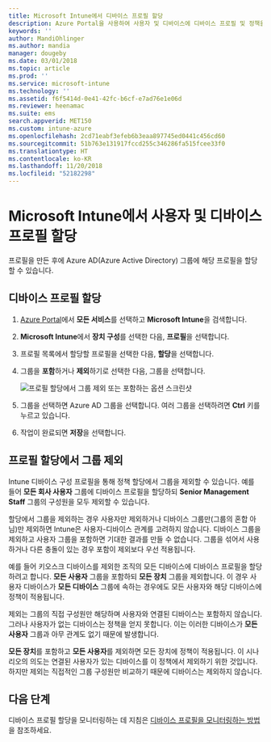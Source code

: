 ```yaml
---
title: Microsoft Intune에서 디바이스 프로필 할당
description: Azure Portal을 사용하여 사용자 및 디바이스에 디바이스 프로필 및 정책을 할당합니다. Microsoft Intune에서 프로필 할당으로부터 그룹을 제외하는 방법에 대해 알아봅니다.
keywords: ''
author: MandiOhlinger
ms.author: mandia
manager: dougeby
ms.date: 03/01/2018
ms.topic: article
ms.prod: ''
ms.service: microsoft-intune
ms.technology: ''
ms.assetid: f6f5414d-0e41-42fc-b6cf-e7ad76e1e06d
ms.reviewer: heenamac
ms.suite: ems
search.appverid: MET150
ms.custom: intune-azure
ms.openlocfilehash: 2cd71eabf3efeb6b3eaa897745ed0441c456cd60
ms.sourcegitcommit: 51b763e131917fccd255c346286fa515fcee33f0
ms.translationtype: HT
ms.contentlocale: ko-KR
ms.lasthandoff: 11/20/2018
ms.locfileid: "52182298"
---
```

# <a name="assign-user-and-device-profiles-in-microsoft-intune"></a>Microsoft Intune에서 사용자 및 디바이스 프로필 할당

프로필을 만든 후에 Azure AD(Azure Active Directory) 그룹에 해당 프로필을 할당할 수 있습니다.

## <a name="assign-a-device-profile"></a>디바이스 프로필 할당

1. [Azure Portal](https://portal.azure.com)에서 **모든 서비스**를 선택하고 **Microsoft Intune**을 검색합니다.
2. **Microsoft Intune**에서 **장치 구성**를 선택한 다음, **프로필**을 선택합니다.
3. 프로필 목록에서 할당할 프로필을 선택한 다음, **할당**을 선택합니다.
4. 그룹을 **포함**하거나 **제외**하기로 선택한 다음, 그룹을 선택합니다.  

    ![프로필 할당에서 그룹 제외 또는 포함하는 옵션 스크린샷](./media/group-include-exclude.png)

5. 그룹을 선택하면 Azure AD 그룹을 선택합니다. 여러 그룹을 선택하려면 **Ctrl** 키를 누르고 있습니다.
6. 작업이 완료되면 **저장**을 선택합니다.

## <a name="exclude-groups-from-a-profile-assignment"></a>프로필 할당에서 그룹 제외

Intune 디바이스 구성 프로필을 통해 정책 할당에서 그룹을 제외할 수 있습니다. 예를 들어 **모든 회사 사용자** 그룹에 디바이스 프로필을 할당하되 **Senior Management Staff** 그룹의 구성원을 모두 제외할 수 있습니다.

할당에서 그룹을 제외하는 경우 사용자만 제외하거나 디바이스 그룹만(그룹의 혼합 아님)만 제외하면 Intune은 사용자-디바이스 관계를 고려하지 않습니다. 디바이스 그룹을 제외하고 사용자 그룹을 포함하면 기대한 결과를 만들 수 없습니다. 그룹을 섞어서 사용하거나 다른 충돌이 있는 경우 포함이 제외보다 우선 적용됩니다.

예를 들어 키오스크 디바이스를 제외한 조직의 모든 디바이스에 디바이스 프로필을 할당하려고 합니다. **모든 사용자** 그룹을 포함하되 **모든 장치** 그룹을 제외합니다. 이 경우 사용자 디바이스가 **모든 디바이스** 그룹에 속하는 경우에도 모든 사용자와 해당 디바이스에 정책이 적용됩니다.

제외는 그룹의 직접 구성원만 해당하며 사용자와 연결된 디바이스는 포함하지 않습니다. 그러나 사용자가 없는 디바이스는 정책을 얻지 못합니다. 이는 이러한 디바이스가 **모든 사용자** 그룹과 아무 관계도 없기 때문에 발생합니다.

**모든 장치**를 포함하고 **모든 사용자**를 제외하면 모든 장치에 정책이 적용됩니다. 이 시나리오의 의도는 연결된 사용자가 있는 디바이스를 이 정책에서 제외하기 위한 것입니다. 하지만 제외는 직접적인 그룹 구성원만 비교하기 때문에 디바이스는 제외하지 않습니다.

## <a name="next-steps"></a>다음 단계
디바이스 프로필 할당을 모니터링하는 데 지침은 [디바이스 프로필을 모니터링하는 방법](device-profile-monitor.md)을 참조하세요.
